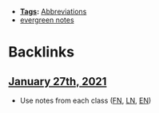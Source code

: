 - **[Tags](<Tags.md>):** [Abbreviations](<Abbreviations.md>)
- [evergreen notes](<evergreen notes.md>)

# Backlinks
## [January 27th, 2021](<January 27th, 2021.md>)
- Use notes from each class ([FN](<FN.md>), [LN](<LN.md>), [EN](<EN.md>))

